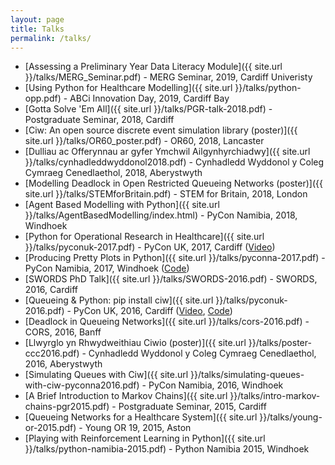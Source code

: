 ```yaml
---
layout: page
title: Talks
permalink: /talks/
---
```


+ [Assessing a Preliminary Year Data Literacy Module]({{ site.url }}/talks/MERG_Seminar.pdf) - MERG Seminar, 2019, Cardiff Univeristy
+ [Using Python for Healthcare Modelling]({{ site.url }}/talks/python-opp.pdf) - ABCi Innovation Day, 2019, Cardiff Bay
+ [Gotta Solve 'Em All]({{ site.url }}/talks/PGR-talk-2018.pdf) - Postgraduate Seminar, 2018, Cardiff
+ [Ciw: An open source discrete event simulation library (poster)]({{ site.url }}/talks/OR60_poster.pdf) - OR60, 2018, Lancaster
+ [Dulliau ac Offerynnau ar gyfer Ymchwil Ailgynhyrchiadwy]({{ site.url }}/talks/cynhadleddwyddonol2018.pdf) - Cynhadledd Wyddonol y Coleg Cymraeg Cenedlaethol, 2018, Aberystwyth 
+ [Modelling Deadlock in Open Restricted Queueing Networks (poster)]({{ site.url }}/talks/STEMforBritain.pdf) - STEM for Britain, 2018, London
+ [Agent Based Modelling with Python]({{ site.url }}/talks/AgentBasedModelling/index.html) - PyCon Namibia, 2018, Windhoek
+ [Python for Operational Research in Healthcare]({{ site.url }}/talks/pyconuk-2017.pdf) - PyCon UK, 2017, Cardiff ([Video](https://www.youtube.com/watch?v=CcEURL392-w))
+ [Producing Pretty Plots in Python]({{ site.url }}/talks/pyconna-2017.pdf) - PyCon Namibia, 2017, Windhoek ([Code](https://github.com/geraintpalmer/Presentations/blob/master/PyConNamibia2017/PyCon%20Namibia%202017.ipynb))
+ [SWORDS PhD Talk]({{ site.url }}/talks/SWORDS-2016.pdf) - SWORDS, 2016, Cardiff
+ [Queueing & Python: pip install ciw]({{ site.url }}/talks/pyconuk-2016.pdf) - PyCon UK, 2016, Cardiff ([Video](https://www.youtube.com/watch?v=0_sIus0mPSM), [Code](https://github.com/geraintpalmer/Presentations/blob/master/PyConUK2016/PyConUK%202016.ipynb))
+ [Deadlock in Queueing Networks]({{ site.url }}/talks/cors-2016.pdf) - CORS, 2016, Banff 
+ [Llwyrglo yn Rhwydweithiau Ciwio (poster)]({{ site.url }}/talks/poster-ccc2016.pdf) - Cynhadledd Wyddonol y Coleg Cymraeg Cenedlaethol, 2016, Aberystwyth 
+ [Simulating Queues with Ciw]({{ site.url }}/talks/simulating-queues-with-ciw-pyconna2016.pdf) - PyCon Namibia, 2016, Windhoek
+ [A Brief Introduction to Markov Chains]({{ site.url }}/talks/intro-markov-chains-pgr2015.pdf) - Postgraduate Seminar, 2015, Cardiff
+ [Queueing Networks for a Healthcare System]({{ site.url }}/talks/young-or-2015.pdf) - Young OR 19, 2015, Aston
+ [Playing with Reinforcement Learning in Python]({{ site.url }}/talks/python-namibia-2015.pdf) - Python Namibia 2015, Windhoek
